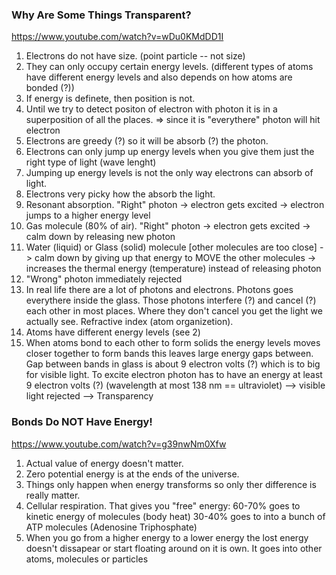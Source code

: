 ### Why Are Some Things Transparent?

https://www.youtube.com/watch?v=wDu0KMdDD1I

1. Electrons do not have size. (point particle -- not size)
2. They can only occupy certain energy levels. (different types of atoms have different energy levels and also depends on how atoms are bonded (?))
3. If energy is definete, then position is not.
4. Until we try to detect positon of electron with photon it is in a superposition of all the places. => since it is "everythere" photon will hit electron
5. Electrons are greedy (?) so it will be absorb (?) the photon.
6. Electrons can only jump up energy levels when you give them just the right type of light (wave lenght)
7. Jumping up energy levels is not the only way electrons can absorb of light.
8. Electrons very picky how the absorb the light.
9. Resonant absorption. "Right" photon -> electron gets excited -> electron jumps to a higher energy level
10. Gas molecule (80% of air). "Right" photon -> electron gets excited -> calm down by releasing new photon
11. Water (liquid) or Glass (solid) molecule [other molecules are too close] -> calm down by giving up that energy to MOVE the other molecules -> increases the thermal energy (temperature) instead of releasing photon
12. "Wrong" photon immediately rejected
13. In real life there are a lot of photons and electrons. Photons goes everythere inside the glass. Those photons interfere (?) and cancel (?) each other in most places. Where they don't cancel you get the light we actually see. Refractive index (atom organizetion).
14. Atoms have different energy levels (see 2)
15. When atoms bond to each other to form solids the energy levels moves closer together to form bands this leaves large energy gaps between. Gap between bands in glass is about 9 electron volts (?) which is to big for visible light. To excite electron photon has to have an energy at least 9 electron volts (?) (wavelength at most 138 nm == ultraviolet) --> visible light rejected --> Transparency

### Bonds Do NOT Have Energy!

https://www.youtube.com/watch?v=g39nwNm0Xfw

1. Actual value of energy doesn't matter.
2. Zero potential energy is at the ends of the universe.
3. Things only happen when energy transforms so only ther difference is really matter.
4. Cellular respiration. That gives you "free" energy: 60-70% goes to kinetic energy of molecules (body heat) 30-40% goes to into a bunch of ATP molecules (Adenosine Triphosphate)
5. When you go from a higher energy to a lower energy the lost energy doesn't dissapear or start floating around on it is own. It goes into other atoms, molecules or particles
